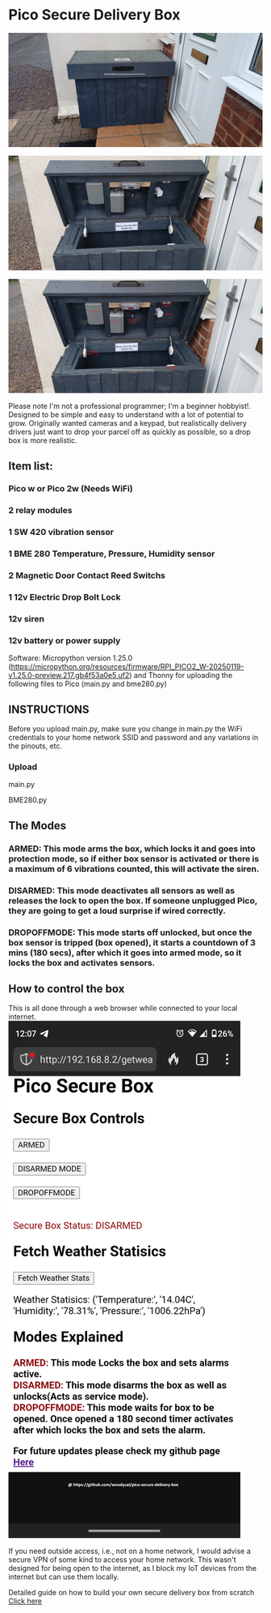 # Pico Secure Delivery Box
![How to build your own secure delivery box using a raspberry pi pico](Building-box/IMG_20250123_120316757.jpg)

![Box image 2](Building-box/IMG_20250123_120335198.jpg)

![Box image 3](Building-box/layout.jpg)

Please note I'm not a professional programmer; I'm a beginner hobbyist!. Designed to be simple and easy to understand with a lot of potential to grow. Originally wanted cameras and a keypad, but realistically delivery drivers just want to drop your parcel off as quickly as possible, so a drop box is more realistic.

## Item list:

### Pico w or Pico 2w (Needs WiFi)
### 2 relay modules
### 1 SW 420 vibration sensor
### 1 BME 280 Temperature, Pressure, Humidity sensor
### 2 Magnetic Door Contact Reed Switchs
### 1 12v Electric Drop Bolt Lock
### 12v siren
### 12v battery or power supply

Software: Micropython version 1.25.0 (https://micropython.org/resources/firmware/RPI_PICO2_W-20250119-v1.25.0-preview.217.gb4f53a0e5.uf2) and Thonny for uploading the following files to Pico (main.py and bme280.py)

## INSTRUCTIONS

Before you upload main.py, make sure you change in main.py the WiFi credentials to your home network SSID and password and any variations in the pinouts, etc.

### Upload
main.py

BME280.py

## The Modes

### ARMED: This mode arms the box, which locks it and goes into protection mode, so if either box sensor is activated or there is a maximum of 6 vibrations counted, this will activate the siren.

### DISARMED: This mode deactivates all sensors as well as releases the lock to open the box. If someone unplugged Pico, they are going to get a loud surprise if wired correctly.

### DROPOFFMODE: This mode starts off unlocked, but once the box sensor is tripped (box opened), it starts a countdown of 3 mins (180 secs), after which it goes into armed mode, so it locks the box and activates sensors.

## How to control the box

This is all done through a web browser while connected to your local internet.
![Example](Building-box/phoneshot.png)

If you need outside access, i.e., not on a home network, I would advise a secure VPN of some kind to access your home network. This wasn't designed for being open to the internet, as I block my IoT devices from the internet but can use them locally.

Detailed guide on how to build your own secure delivery box from scratch [Click here](Building-box/README.md)
